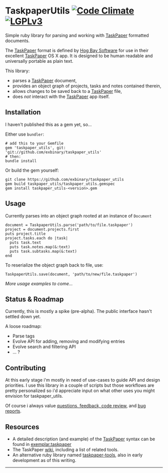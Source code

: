 TaskpaperUtils [![Code Climate](https://codeclimate.com/github/exbinary/taskpaper_utils.png)](https://codeclimate.com/github/exbinary/taskpaper_utils) [![LGPLv3](http://upload.wikimedia.org/wikipedia/commons/a/a1/LGPL-V3.png)](http://www.gnu.org/licenses/lgpl.html)
==============

Simple ruby library for parsing and working with [TaskPaper] formatted documents.

The [TaskPaper] format is defined by [Hog Bay Software](http://www.hogbaysoftware.com/) for use in their excellent [TaskPaper] OS X app.  It is designed to be human readable and universally portable as plain text.

This library:

- parses a [TaskPaper] document,
- provides an object graph of projects, tasks and notes contained therein,
- allows changes to be saved back to a [TaskPaper] file,
- does _not_ interact with the [TaskPaper] app itself.

## Installation
I haven't published this as a gem yet, so...

Either use `bundler`:

    # add this to your Gemfile
    gem 'taskpaper_utils', git: 'git://github.com/exbinary/taskpaper_utils'
    # then:
    bundle install

Or build the gem yourself:

    git clone https://github.com/exbinary/taskpaper_utils
    gem build taskpaper_utils/taskpaper_utils.gemspec
    gem install taskpaper_utils-<version>.gem

## Usage

Currently parses into an object graph rooted at an instance of `Document`

    document = TaskpaperUtils.parse('path/to/file.taskpaper')
    project = document.projects.first
    puts project.title
    project.tasks.each do |task|
      puts task.text
      puts task.notes.map(&:text)
      puts task.subtasks.map(&:text)
    end
    
To reserialize the object graph back to file, use:

    TaskpaperUtils.save(document, 'path/to/new/file.taskpaper') 

_More usage examples to come..._

## Status & Roadmap
Currently, this is mostly a spike (pre-alpha).
The public interface hasn't settled down yet.

A loose roadmap:

- Parse tags
- Evolve API for adding, removing and modifying entries
- Evolve search and filtering API
- ... ?

## Contributing
At this early stage i'm mostly in need of use-cases to guide API and design priorities.  I use this library in a couple of scripts but those workflows are pretty personalized so i'd appreciate input on what other uses you might envision for taskpaper_utils.

Of course i always value [questions, feedback, code review](https://github.com/exbinary), and [bug reports](https://github.com/exbinary/taskpaper_utils/issues).

## Resources

* A detailed description (and example) of the [TaskPaper] syntax can be found in [exemplar.taskpaper](spec/integration/exemplar.taskpaper)
* The TaskPaper [wiki](http://www.hogbaysoftware.com/wiki/TaskPaper), including a list of related tools.
* An alternative ruby library named [taskpaper-tools](https://github.com/thiagoa/taskpaper-tools), also in early development as of this writing.

---

[TaskPaper]: http://www.hogbaysoftware.com/products/taskpaper

